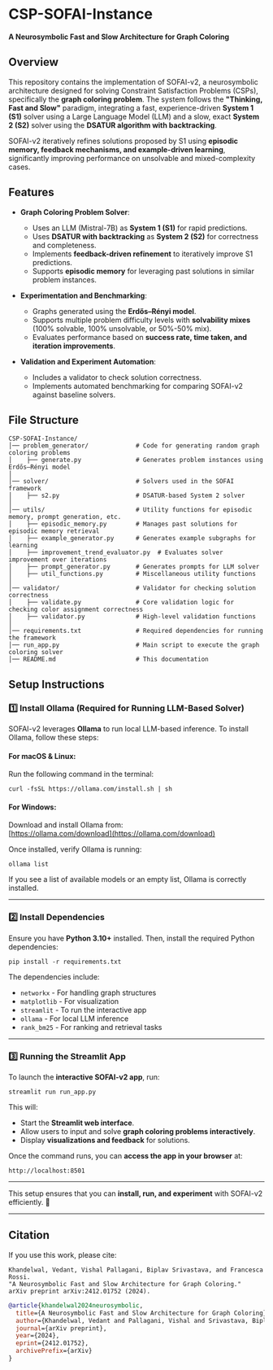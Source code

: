 # CSP-SOFAI-Instance

**A Neurosymbolic Fast and Slow Architecture for Graph Coloring**

## Overview

This repository contains the implementation of SOFAI-v2, a neurosymbolic architecture designed for solving Constraint Satisfaction Problems (CSPs), specifically the **graph coloring problem**. The system follows the **"Thinking, Fast and Slow"** paradigm, integrating a fast, experience-driven **System 1 (S1)** solver using a Large Language Model (LLM) and a slow, exact **System 2 (S2)** solver using the **DSATUR algorithm with backtracking**.

SOFAI-v2 iteratively refines solutions proposed by S1 using **episodic memory, feedback mechanisms, and example-driven learning**, significantly improving performance on unsolvable and mixed-complexity cases.

## Features

- **Graph Coloring Problem Solver**:
  - Uses an LLM (Mistral-7B) as **System 1 (S1)** for rapid predictions.
  - Uses **DSATUR with backtracking** as **System 2 (S2)** for correctness and completeness.
  - Implements **feedback-driven refinement** to iteratively improve S1 predictions.
  - Supports **episodic memory** for leveraging past solutions in similar problem instances.

- **Experimentation and Benchmarking**:
  - Graphs generated using the **Erdős–Rényi model**.
  - Supports multiple problem difficulty levels with **solvability mixes** (100% solvable, 100% unsolvable, or 50%-50% mix).
  - Evaluates performance based on **success rate, time taken, and iteration improvements**.

- **Validation and Experiment Automation**:
  - Includes a validator to check solution correctness.
  - Implements automated benchmarking for comparing SOFAI-v2 against baseline solvers.

## File Structure

```
CSP-SOFAI-Instance/
│── problem_generator/             # Code for generating random graph coloring problems
│    ├── generate.py               # Generates problem instances using Erdős–Rényi model
│
│── solver/                        # Solvers used in the SOFAI framework
│    ├── s2.py                     # DSATUR-based System 2 solver
│
│── utils/                         # Utility functions for episodic memory, prompt generation, etc.
│    ├── episodic_memory.py        # Manages past solutions for episodic memory retrieval
│    ├── example_generator.py      # Generates example subgraphs for learning
│    ├── improvement_trend_evaluator.py  # Evaluates solver improvement over iterations
│    ├── prompt_generator.py       # Generates prompts for LLM solver
│    ├── util_functions.py         # Miscellaneous utility functions
│
│── validator/                     # Validator for checking solution correctness
│    ├── validate.py               # Core validation logic for checking color assignment correctness
│    ├── validator.py              # High-level validation functions
│
│── requirements.txt               # Required dependencies for running the framework
│── run_app.py                     # Main script to execute the graph coloring solver
│── README.md                      # This documentation
```


## Setup Instructions

### 1️⃣ Install Ollama (Required for Running LLM-Based Solver)

SOFAI-v2 leverages **Ollama** to run local LLM-based inference. To install Ollama, follow these steps:

#### **For macOS & Linux:**
Run the following command in the terminal:
```
curl -fsSL https://ollama.com/install.sh | sh
```

#### **For Windows:**
Download and install Ollama from:  
[https://ollama.com/download](https://ollama.com/download)

Once installed, verify Ollama is running:
```
ollama list
```
If you see a list of available models or an empty list, Ollama is correctly installed.

---

### 2️⃣ Install Dependencies

Ensure you have **Python 3.10+** installed. Then, install the required Python dependencies:

```
pip install -r requirements.txt
```

The dependencies include:
- `networkx` - For handling graph structures
- `matplotlib` - For visualization
- `streamlit` - To run the interactive app
- `ollama` - For local LLM inference
- `rank_bm25` - For ranking and retrieval tasks

---

### 3️⃣ Running the Streamlit App

To launch the **interactive SOFAI-v2 app**, run:

```
streamlit run run_app.py
```

This will:
- Start the **Streamlit web interface**.
- Allow users to input and solve **graph coloring problems interactively**.
- Display **visualizations and feedback** for solutions.

Once the command runs, you can **access the app in your browser** at:
```
http://localhost:8501
```

---

This setup ensures that you can **install, run, and experiment** with SOFAI-v2 efficiently. 🚀

---

## Citation

If you use this work, please cite:
```
Khandelwal, Vedant, Vishal Pallagani, Biplav Srivastava, and Francesca Rossi. 
"A Neurosymbolic Fast and Slow Architecture for Graph Coloring." 
arXiv preprint arXiv:2412.01752 (2024).
```

```bibtex
@article{khandelwal2024neurosymbolic,
  title={A Neurosymbolic Fast and Slow Architecture for Graph Coloring},
  author={Khandelwal, Vedant and Pallagani, Vishal and Srivastava, Biplav and Rossi, Francesca},
  journal={arXiv preprint},
  year={2024},
  eprint={2412.01752},
  archivePrefix={arXiv}
}
```
